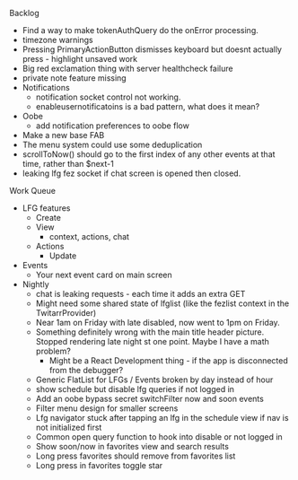Backlog
* Find a way to make tokenAuthQuery do the onError processing.
* timezone warnings
* Pressing PrimaryActionButton dismisses keyboard but doesnt actually press - highlight unsaved work
* Big red exclamation thing with server healthcheck failure
* private note feature missing
* Notifications
  * notification socket control not working.
  * enableusernotificatoins is a bad pattern, what does it mean?
* Oobe
  * add notification preferences to oobe flow
* Make a new base FAB
* The menu system could use some deduplication
* scrollToNow() should go to the first index of any other events at that time, rather than $next-1
* leaking lfg fez socket if chat screen is opened then closed.


Work Queue
* LFG features
  * Create
  * View
    * context, actions, chat
  * Actions
    * Update
* Events
  * Your next event card on main screen
* Nightly
  * chat is leaking requests - each time it adds an extra GET
  * Might need some shared state of lfglist (like the fezlist context in the TwitarrProvider)
  * Near 1am on Friday with late disabled, now went to 1pm on Friday.
  * Something definitely wrong with the main title header picture. Stopped rendering late night st one point. Maybe I have a math problem?
    * Might be a React Development thing - if the app is disconnected from the debugger?
  * Generic FlatList for LFGs / Events broken by day instead of hour
  * show schedule but disable lfg queries if not logged in
  * Add an oobe bypass secret switchFilter now and soon events
  * Filter menu design for smaller screens
  * Lfg navigator stuck after tapping an lfg in the schedule view if nav is not initialized first
  * Common open query function to hook into disable or not logged in
  * Show soon/now in favorites view and search results
  * Long press favorites should remove from favorites list
  * Long press in favorites toggle star
